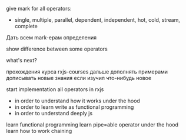give mark for all operators:

- single, multiple, parallel, dependent, independent, hot, cold, stream, complete

Дать всем mark-ерам определения

show difference between some operators

what's next?

прохождения курса rxjs-courses
дальше дополнять примерами
дописывать новые знания если изучил что-нибудь новое

start implementation all operators in rxjs

- in order to understand how it works under the hood
- in order to learn write as functional programming
- in order to understand deeply js

learn functional programming
learn pipe=able operator under the hood
learn how to work chaining
